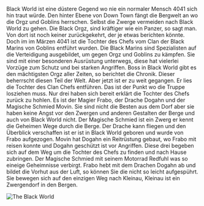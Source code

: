 Black World ist eine düstere Gegend wo nie ein normaler Mensch 4041 sich hin traut
würde. Den hinter Ebene von Down Town fängt die Bergwelt an wo die Orgz und
Goblins herrschen. Selbst die Zwerge vermeiden nach Black World zu gehen. Die Black
Orgz, sind kräftiger wie ein Panzer, so sagt man. Von dort ist noch keiner
zurückgekehrt, der je etwas berichten könnte.
Doch im im Märzen 4041 ist die Tochter des Chefs vom Clan der Black Marins von
Goblins entführt wurden.
Die Black Marins sind Spezialisten auf die Verteidigung ausgebildet, um gegen Orgz
und Goblins zu kämpfen. Sie sind mit einer besonderen Ausrüstung unterwegs, diese
hat vielerlei Vorzüge zum Schutz und bei starken Angriffen. Boss in Black World gibt es
den mächtigsten Orgz aller Zeiten, so berichtet die Chronik. Dieser beherrscht diesen
Teil der Welt. Aber jetzt ist er zu weit gegangen. Er lies die Tochter des Clan Chefs
entführen. Das ist der Punkt wo die Truppe losziehen muss. Nur drei haben sich bereit
erklärt die Tochter des Chefs zurück zu hohlen. Es ist der Magier Frabo, der Drache
Dogahn und der Magische Schmied Movin. Sie sind nicht die Besten aus dem Dorf
aber sie haben keine Angst vor den Zwergen und anderen Gestalten der Berge und
auch von Black World nicht. Der Magische Schmied ist ein Zwerg er kennt die
Geheimen Wege durch die Berge. Der Drache kann fliegen und den Überblick
verschaffen ist er ist in Black World geboren und wurde von Frabo aufgezogen. Movin
hat Dogahn ein Reitrüstung gebaut, wo Frabo mit reisen konnte und Dogahn geschützt
ist vor Angriffen.
Diese drei begeben sich auf dem Weg um die Tochter des Chefs zu finden und nach
Hause zubringen. Der Magische Schmied mit seinem Motorrad Redfuhl was so
eineige Geheimnisse verbirgt. Frabo hebt mit dem Drachen Dogahn ab und bildet die
Vorhut aus der Luft, so können Sie die nicht so leicht aufgespührt. Sie bewegen sich
auf den einzigen Weg nach Kleinau, Kleinau ist ein Zwergendorf in den Bergen.

![The Black World](https://github.com/andreasfiedler/andreasfiedler/assets/144686125/caedb107-da7a-4478-b935-c4756a8e7baf)




